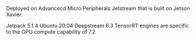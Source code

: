Deployed on Advancecd Micro Peripherals Jetstream that is built on Jetson Xavier. 

Jetpack 5.1.4
Ubuntu 20.04
Deepstream 6.3
TensorRT engines are specific to the GPU compute capability of 7.2
